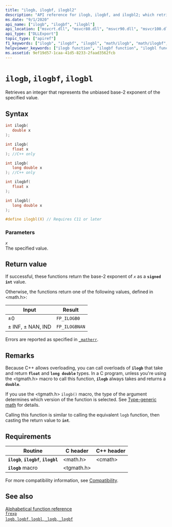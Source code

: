 ```yaml
---
title: "ilogb, ilogbf, ilogbl2"
description: "API reference for ilogb, ilogbf, and ilogbl2; which retrieve an integer that represents the unbiased base-2 exponent of the specified value."
ms.date: "9/1/2020"
api_name: ["ilogb", "ilogbf", "ilogbl"]
api_location: ["msvcrt.dll", "msvcr80.dll", "msvcr90.dll", "msvcr100.dll", "msvcr100_clr0400.dll", "msvcr110.dll", "msvcr110_clr0400.dll", "msvcr120.dll", "msvcr120_clr0400.dll", "ucrtbase.dll", "api-ms-win-crt-math-l1-1-0.dll"]
api_type: ["DLLExport"]
topic_type: ["apiref"]
f1_keywords: ["ilogb", "ilogbf", "ilogbl", "math/ilogb", "math/ilogbf", "math/ilogbl"]
helpviewer_keywords: ["ilogb function", "ilogbf function", "ilogbl function"]
ms.assetid: 9ef19d57-1caa-41d5-8233-2faad3562fcb
---
```

# `ilogb`, `ilogbf`, `ilogbl`

Retrieves an integer that represents the unbiased base-2 exponent of the specified value.

## Syntax

```C
int ilogb(
   double x
);

int ilogb(
   float x
); //C++ only

int ilogb(
   long double x
); //C++ only

int ilogbf(
   float x
);

int ilogbl(
   long double x
);

#define ilogbl(X) // Requires C11 or later
```

### Parameters

*`x`*\
The specified value.

## Return value

If successful, these functions return the base-2 exponent of *`x`* as a **`signed int`** value.

Otherwise, the functions return one of the following values, defined in \<math.h>:

| Input | Result |
|---|---|
| ±0 | `FP_ILOGB0` |
| ± INF, ± NAN, IND | `FP_ILOGBNAN` |

Errors are reported as specified in [`_matherr`](matherr.md).

## Remarks

Because C++ allows overloading, you can call overloads of **`ilogb`** that take and return **`float`** and **`long double`** types. In a C program, unless you're using the \<tgmath.h> macro to call this function, **`ilogb`** always takes and returns a **`double`**.

If you use the \<tgmath.h> `ilogb()` macro, the type of the argument determines which version of the function is selected. See [Type-generic math](../tgmath.md) for details.

Calling this function is similar to calling the equivalent `logb` function, then casting the return value to **`int`**.

## Requirements

| Routine | C header | C++ header |
|---|---|---|
| **`ilogb`**, **`ilogbf`**, **`ilogbl`** | \<math.h> | \<cmath> |
| **`ilogb`** macro | \<tgmath.h> |  |

For more compatibility information, see [Compatibility](../compatibility.md).

## See also

[Alphabetical function reference](crt-alphabetical-function-reference.md)\
[`frexp`](frexp.md)\
[`logb`, `logbf`, `logbl`, `_logb`, `_logbf`](logb-logbf-logbl-logb-logbf.md)
